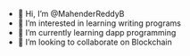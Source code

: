 - 👋 Hi, I’m @MahenderReddyB
- 👀 I’m interested in learning writing programs
- 🌱 I’m currently learning dapp programming
- 💞️ I’m looking to collaborate on Blockchain
<!---
MahenderReddyB/MahenderReddyB is a ✨ special ✨ repository because its `README.md` (this file) appears on your GitHub profile.
You can click the Preview link to take a look at your changes.
--->

